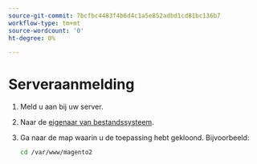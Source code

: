 ```yaml
---
source-git-commit: 7bcfbc4483f4b6d4c1a5e852adbd1cd81bc136b7
workflow-type: tm+mt
source-wordcount: '0'
ht-degree: 0%

---
```

# Serveraanmelding

1. Meld u aan bij uw server.
1. Naar de [eigenaar van bestandssysteem](https://devdocs.magento.com/guides/v2.4/install-gde/prereq/file-sys-perms-over.html).
1. Ga naar de map waarin u de toepassing hebt gekloond. Bijvoorbeeld:

   ```bash
   cd /var/www/magento2
   ```
